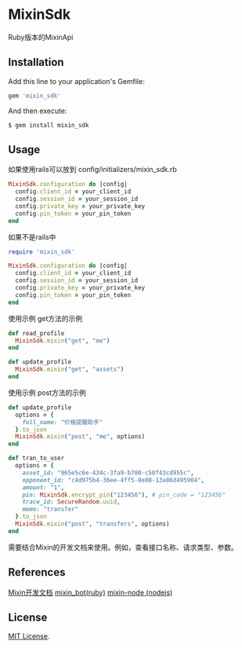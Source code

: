 # MixinSdk

Ruby版本的MixinApi

## Installation

Add this line to your application's Gemfile:

``` ruby
gem 'mixin_sdk'
```

And then execute:
``` ruby
$ gem install mixin_sdk
```

## Usage
如果使用rails可以放到 config/initializers/mixin_sdk.rb

```ruby
MixinSdk.configuration do |config|
  config.client_id = your_client_id
  config.session_id = your_session_id
  config.private_key = your_private_key
  config.pin_token = your_pin_token
end
```

如果不是rails中
```ruby
require 'mixin_sdk'

MixinSdk.configuration do |config|
  config.client_id = your_client_id
  config.session_id = your_session_id
  config.private_key = your_private_key
  config.pin_token = your_pin_token
end
```
使用示例 get方法的示例
```ruby
def read_profile
  MixinSdk.mixin("get", "me")
end

def update_profile
  MixinSdk.mixin("get", "assets")
end
```
使用示例 post方法的示例
```ruby
def update_profile
  options = {
    full_name: "价格提醒助手"
  }.to_json
  MixinSdk.mixin("post", "me", options)
end

def tran_to_user
  options = {
    asset_id: "965e5c6e-434c-3fa9-b780-c50f43cd955c",
    opponent_id: "c4d975b4-36ee-4ff5-8e08-13a86d495904",
    amount: "1",
    pin: MixinSdk.encrypt_pin("123456"), # pin_code = "123456"
    trace_id: SecureRandom.uuid,
    memo: "transfer"
  }.to_json
  MixinSdk.mixin("post", "transfers", options)
end
```

  需要结合Mixin的开发文档来使用。例如，查看接口名称、请求类型、参数。
## References
  [Mixin开发文档](https://developers.mixin.one/api)
  [mixin_bot(ruby)](https://github.com/an-lee/mixin_bot)
  [mixin-node (nodejs)](https://github.com/virushuo/mixin-node)
## License

  [MIT License](https://opensource.org/licenses/MIT).
